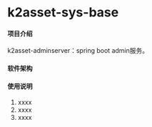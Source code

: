 # k2asset-sys-base

#### 项目介绍
k2asset-adminserver：spring boot admin服务。

#### 软件架构



#### 使用说明

1. xxxx
2. xxxx
3. xxxx

